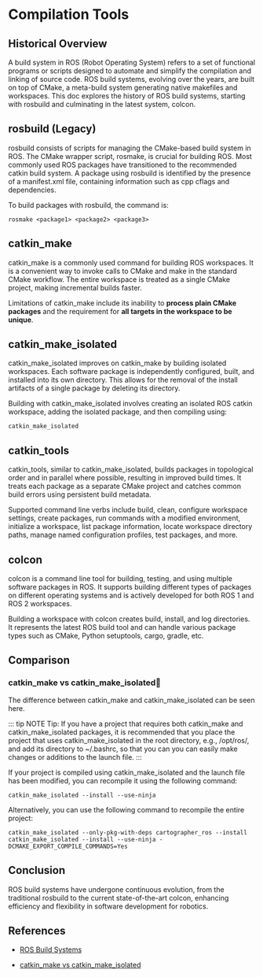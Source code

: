 # Compilation Tools

## Historical Overview
A build system in ROS (Robot Operating System) refers to a set of functional programs or scripts designed to automate and simplify the compilation and linking of source code. ROS build systems, evolving over the years, are built on top of CMake, a meta-build system generating native makefiles and workspaces. This doc explores the history of ROS build systems, starting with rosbuild and culminating in the latest system, colcon.

## rosbuild (Legacy)
rosbuild consists of scripts for managing the CMake-based build system in ROS. The CMake wrapper script, rosmake, is crucial for building ROS. Most commonly used ROS packages have transitioned to the recommended catkin build system. A package using rosbuild is identified by the presence of a manifest.xml file, containing information such as cpp cflags and dependencies.

To build packages with rosbuild, the command is:

```shell
rosmake <package1> <package2> <package3>
```
## catkin_make
catkin_make is a commonly used command for building ROS workspaces. It is a convenient way to invoke calls to CMake and make in the standard CMake workflow. The entire workspace is treated as a single CMake project, making incremental builds faster.

Limitations of catkin_make include its inability to **process plain CMake packages** and the requirement for **all targets in the workspace to be unique**.

## catkin_make_isolated
catkin_make_isolated improves on catkin_make by building isolated workspaces. Each software package is independently configured, built, and installed into its own directory. This allows for the removal of the install artifacts of a single package by deleting its directory.

Building with catkin_make_isolated involves creating an isolated ROS catkin workspace, adding the isolated package, and then compiling using:

```shell
catkin_make_isolated
```
## catkin_tools
catkin_tools, similar to catkin_make_isolated, builds packages in topological order and in parallel where possible, resulting in improved build times. It treats each package as a separate CMake project and catches common build errors using persistent build metadata.

Supported command line verbs include build, clean, configure workspace settings, create packages, run commands with a modified environment, initialize a workspace, list package information, locate workspace directory paths, manage named configuration profiles, test packages, and more.

## colcon
colcon is a command line tool for building, testing, and using multiple software packages in ROS. It supports building different types of packages on different operating systems and is actively developed for both ROS 1 and ROS 2 workspaces.

Building a workspace with colcon creates build, install, and log directories. It represents the latest ROS build tool and can handle various package types such as CMake, Python setuptools, cargo, gradle, etc.

## Comparison
### catkin_make vs catkin_make_isolated
The difference between catkin_make and catkin_make_isolated can be seen here.

::: tip NOTE
Tip: If you have a project that requires both catkin_make and catkin_make_isolated packages, it is recommended that you place the project that uses catkin_make_isolated in the root directory, e.g., /opt/ros/, and add its directory to ~/.bashrc, so that you can you can easily make changes or additions to the launch file.
:::



If your project is compiled using catkin_make_isolated and the launch file has been modified, you can recompile it using the following command:

```shell
catkin_make_isolated --install --use-ninja
```

Alternatively, you can use the following command to recompile the entire project:

```shell
catkin_make_isolated --only-pkg-with-deps cartographer_ros --install
catkin_make_isolated --install --use-ninja -DCMAKE_EXPORT_COMPILE_COMMANDS=Yes
```

## Conclusion
ROS build systems have undergone continuous evolution, from the traditional rosbuild to the current state-of-the-art colcon, enhancing efficiency and flexibility in software development for robotics.

## References
- [ROS Build Systems](https://www.ros.org/reps/rep-0128.html)

- [catkin_make vs catkin_make_isolated](https://answers.ros.org/question/320613/catkin_make-vs-catkin_make_isolated-which-is-preferred/)
